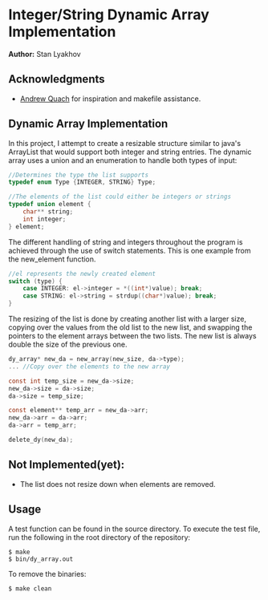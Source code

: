 # Integer/String Dynamic Array Implementation
**Author:** Stan Lyakhov

## Acknowledgments
 - [Andrew Quach](https://github.com/Aqcurate/) for inspiration and makefile assistance.

## Dynamic Array Implementation
In this project, I attempt to create a resizable structure similar to java's ArrayList that would support both integer and string entries. 
The dynamic array uses a union and an enumeration to handle both types of input:
```c
//Determines the type the list supports
typedef enum Type {INTEGER, STRING} Type;

//The elements of the list could either be integers or strings
typedef union element {
    char** string;
    int integer;
} element;
```
The different handling of string and integers throughout the program is achieved through the use of switch statements. This is one example from the new_element function.
```c
//el represents the newly created element
switch (type) {
    case INTEGER: el->integer = *((int*)value); break;
    case STRING: el->string = strdup((char*)value); break;
}
```
The resizing of the list is done by creating another list with a larger size, copying over the values from the old list to the new list, and swapping the pointers to the element arrays between the two lists. The new list is always double the size of the previous one.
```c
dy_array* new_da = new_array(new_size, da->type);
... //Copy over the elements to the new array

const int temp_size = new_da->size;
new_da->size = da->size;
da->size = temp_size;

const element** temp_arr = new_da->arr;
new_da->arr = da->arr;
da->arr = temp_arr;

delete_dy(new_da);
```

## Not Implemented(yet):
- The list does not resize down when elements are removed.

## Usage
A test function can be found in the source directory. To execute the test file, run the following in the root directory of the repository:

    $ make
    $ bin/dy_array.out

To remove the binaries:

    $ make clean

